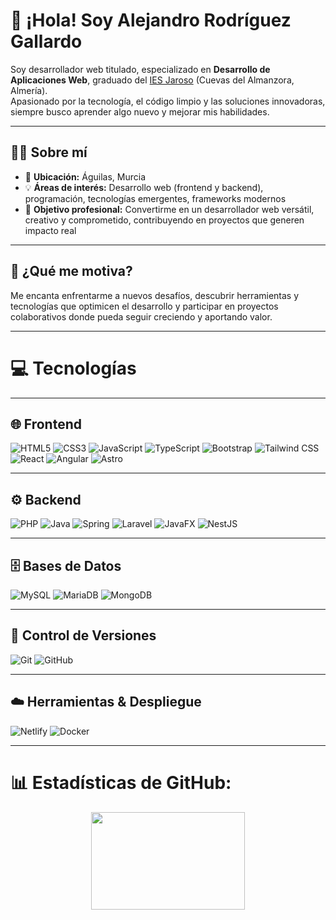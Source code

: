 # 👋 ¡Hola! Soy Alejandro Rodríguez Gallardo

Soy desarrollador web titulado, especializado en **Desarrollo de Aplicaciones Web**, graduado del [IES Jaroso](https://www.iesjaroso.es/) (Cuevas del Almanzora, Almería).  
Apasionado por la tecnología, el código limpio y las soluciones innovadoras, siempre busco aprender algo nuevo y mejorar mis habilidades.

---

## 🧑‍💻 Sobre mí

- 📍 **Ubicación:** Águilas, Murcia  
- 💡 **Áreas de interés:** Desarrollo web (frontend y backend), programación, tecnologías emergentes, frameworks modernos  
- 🚀 **Objetivo profesional:** Convertirme en un desarrollador web versátil, creativo y comprometido, contribuyendo en proyectos que generen impacto real

---

## 🎯 ¿Qué me motiva?

Me encanta enfrentarme a nuevos desafíos, descubrir herramientas y tecnologías que optimicen el desarrollo y participar en proyectos colaborativos donde pueda seguir creciendo y aportando valor.

---

# 💻 Tecnologías

---

## 🌐 Frontend

![HTML5](https://img.shields.io/badge/html5-%23E34F26.svg?style=for-the-badge&logo=html5&logoColor=white)
![CSS3](https://img.shields.io/badge/css3-%231572B6.svg?style=for-the-badge&logo=css3&logoColor=white)
![JavaScript](https://img.shields.io/badge/javascript-%23323330.svg?style=for-the-badge&logo=javascript&logoColor=%23F7DF1E)
![TypeScript](https://img.shields.io/badge/TypeScript-%23007ACC.svg?style=for-the-badge&logo=typescript&logoColor=white)
![Bootstrap](https://img.shields.io/badge/bootstrap-%238511FA.svg?style=for-the-badge&logo=bootstrap&logoColor=white)
![Tailwind CSS](https://img.shields.io/badge/Tailwind_CSS-%23FDE047.svg?style=for-the-badge&logo=tailwindcss&logoColor=white)
![React](https://img.shields.io/badge/React-%2320232a.svg?style=for-the-badge&logo=react&logoColor=%2361DAFB)
![Angular](https://img.shields.io/badge/Angular-%236A1B9A.svg?style=for-the-badge&logo=angular&logoColor=white)
![Astro](https://img.shields.io/badge/Astro-%230A1F44.svg?style=for-the-badge&logo=astro&logoColor=white)

---

## ⚙️ Backend

![PHP](https://img.shields.io/badge/php-%23777BB4.svg?style=for-the-badge&logo=php&logoColor=white)
![Java](https://img.shields.io/badge/java-%23ED8B00.svg?style=for-the-badge&logo=openjdk&logoColor=white)
![Spring](https://img.shields.io/badge/spring-%236DB33F.svg?style=for-the-badge&logo=spring&logoColor=white)
![Laravel](https://img.shields.io/badge/Laravel-%23E33232.svg?style=for-the-badge&logo=laravel&logoColor=white)
![JavaFX](https://img.shields.io/badge/javafx-%23FF0000.svg?style=for-the-badge&logo=javafx&logoColor=white)
![NestJS](https://img.shields.io/badge/nestjs-%23E0234E.svg?style=for-the-badge&logo=nestjs&logoColor=white)

---

## 🗄️ Bases de Datos

![MySQL](https://img.shields.io/badge/mysql-4479A1.svg?style=for-the-badge&logo=mysql&logoColor=white)
![MariaDB](https://img.shields.io/badge/MariaDB-%23003B57.svg?style=for-the-badge&logo=mariadb&logoColor=white)
![MongoDB](https://img.shields.io/badge/MongoDB-%2347A248.svg?style=for-the-badge&logo=mongodb&logoColor=white)

---

## 🔧 Control de Versiones

![Git](https://img.shields.io/badge/git-%23F05033.svg?style=for-the-badge&logo=git&logoColor=white)
![GitHub](https://img.shields.io/badge/github-%23121011.svg?style=for-the-badge&logo=github&logoColor=white)

---

## ☁️ Herramientas & Despliegue

![Netlify](https://img.shields.io/badge/netlify-%23000000.svg?style=for-the-badge&logo=netlify&logoColor=#00C7B7)
![Docker](https://img.shields.io/badge/Docker-%232496ED.svg?style=for-the-badge&logo=docker&logoColor=white)

---


# 📊 Estadísticas de GitHub:
<div align="center">

<img width="70%" height=20% src="https://github-readme-stats.vercel.app/api/top-langs/?username=alxrgdriguez&theme=tokyonight&hide_border=false&include_all_commits=false&count_private=false" />

</div>




